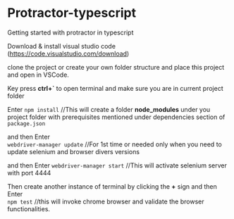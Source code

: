 # Protractor-typescript
Getting started with protractor in typescript

Download & install visual studio code (https://code.visualstudio.com/download)

clone the project or create your own folder structure and place this project and open in VSCode.

Key press **ctrl+`** to open terminal and make sure you are in current project folder

Enter ```npm install``` //This will create a folder **node_modules** under you project folder with prerequisites mentioned under dependencies section of ```package.json```

and then Enter  
```webdriver-manager update``` //For 1st time or needed only when you need to update selenium and browser divers versions

and then Enter 
```webdriver-manager start``` //This will activate selenium server with port 4444

Then create another instance of terminal by clicking the **+** sign and then Enter  
```npm test``` //this will invoke chrome browser and validate the browser functionalities.
